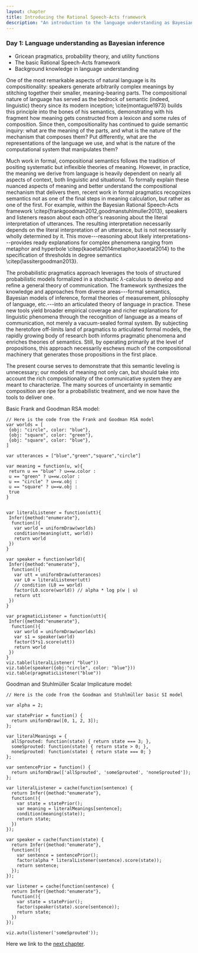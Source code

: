 ```yaml
---
layout: chapter
title: Introducing the Rational Speech-Acts framework
description: "An introduction to the language understanding as Bayesian inference"
---
```


### Day 1: Language understanding as Bayesian inference

  - Gricean pragmatics, probability theory, and utility functions 
  - The basic Rational Speech-Acts framework
  - Background knowledge in language understanding


One of the most remarkable aspects of natural language is its compositionality: speakers generate arbitrarily complex meanings by stitching together their smaller, meaning-bearing parts. The compositional nature of language has served as the bedrock of semantic (indeed, linguistic) theory since its modern inception; \cite{montague1973} builds this principle into the bones of his semantics, demonstrating with his fragment how meaning gets constructed from a lexicon and some rules of composition. Since then, compositionality has continued to guide semantic inquiry: what are the meaning of the parts, and what is the nature of the mechanism that composes them? Put differently, what are the representations of the language we use, and what is the nature of the computational system that manipulates them?

Much work in formal, compositional semantics follows the tradition of positing systematic but inflexible theories of meaning. However, in practice, the meaning we derive from language is heavily dependent on nearly all aspects of context, both linguistic and situational. To formally explain these nuanced aspects of meaning and better understand the compositional mechanism that delivers them, recent work in formal pragmatics recognizes semantics not as one of the final steps in meaning calculation, but rather as one of the first. For example, within the Bayesian Rational Speech-Acts framework \citep{frankgoodman2012,goodmanstuhlmuller2013}, speakers and listeners reason about each other's reasoning about the literal interpretation of utterances. The resulting interpretation necessarily depends on the literal interpretation of an utterance, but is not necessarily wholly determined by it. This move---reasoning about likely interpretations---provides ready explanations for complex phenomena ranging from metaphor and hyperbole \citep{kaoetal2014metaphor,kaoetal2014} to the specification of thresholds in degree semantics \citep{lassitergoodman2013}.

The probabilistic pragmatics approach leverages the tools of structured probabilistic models formalized in a stochastic $\lambda$-calculus to develop and refine a general theory of communication. The framework synthesizes the knowledge and approaches from diverse areas---formal semantics, Bayesian models of inference, formal theories of measurement, philosophy of language, etc.---into an articulated theory of language in practice. These new tools yield broader empirical coverage and richer explanations for linguistic phenomena through the recognition of language as a means of communication, not merely a vacuum-sealed formal system. By subjecting the heretofore off-limits land of pragmatics to articulated formal models, the rapidly growing body of research both informs pragmatic phenomena and enriches theories of semantics. Still, by operating primarily at the level of propositions, this approach necessarily eschews much of the compositional machinery that generates those propositions in the first place.

The present course serves to demonstrate that this semantic leveling is unnecessary; our models of meaning not only can, but should take into account the rich compositionality of the communicative system they are meant to characterize. The many sources of uncertainty in semantic composition are ripe for a probabilistic treatment, and we now have the tools to deliver one.




Basic Frank and Goodman RSA model:

~~~~
// Here is the code from the Frank and Goodman RSA model
var worlds = [
 {obj: "circle", color: "blue"},
 {obj: "square", color: "green"},
 {obj: "square", color: "blue"},
]

var utterances = ["blue","green","square","circle"]

var meaning = function(u, w){
 return u == "blue" ? u==w.color :
 u == "green" ? u==w.color :
 u == "circle" ? u==w.obj :
 u == "square" ? u==w.obj :
 true
}


var literalListener = function(utt){
 Infer({method:"enumerate"},
  function(){
   var world = uniformDraw(worlds)
   condition(meaning(utt, world))
   return world
 })
}

var speaker = function(world){
 Infer({method:"enumerate"},
  function(){
   var utt = uniformDraw(utterances)
   var L0 = literalListener(utt)
   // condition (L0 == world)
   factor(L0.score(world)) // alpha * log p(w | u)
   return utt
 })
}

var pragmaticListener = function(utt){
 Infer({method:"enumerate"},
  function(){
   var world = uniformDraw(worlds)
   var s1 = speaker(world)
   factor(5*s1.score(utt))
   return world
 })
}
viz.table(literalListener( "blue"))
viz.table(speaker({obj:"circle", color: "blue"}))
viz.table(pragmaticListener("blue"))

~~~~


Goodman and Stuhlmüller Scalar Implicature model:

~~~~
// Here is the code from the Goodman and Stuhlmüller basic SI model

var alpha = 2;

var statePrior = function() {
  return uniformDraw([0, 1, 2, 3]);
};

var literalMeanings = {
  allSprouted: function(state) { return state === 3; },
  someSprouted: function(state) { return state > 0; },
  noneSprouted: function(state) { return state === 0; }
};

var sentencePrior = function() {
  return uniformDraw(['allSprouted', 'someSprouted', 'noneSprouted']);
};

var literalListener = cache(function(sentence) {
  return Infer({method:"enumerate"},
  function(){
    var state = statePrior();
    var meaning = literalMeanings[sentence];
    condition(meaning(state));
    return state;
  })
});

var speaker = cache(function(state) {
  return Infer({method:"enumerate"},
  function(){
    var sentence = sentencePrior();
    factor(alpha * literalListener(sentence).score(state));
    return sentence;
  });
});

var listener = cache(function(sentence) {
  return Infer({method:"enumerate"},
  function(){
    var state = statePrior();
    factor(speaker(state).score(sentence));
    return state;
  })
});

viz.auto(listener('someSprouted'));

~~~~



Here we link to the [next chapter](2-uncertainty.html).
